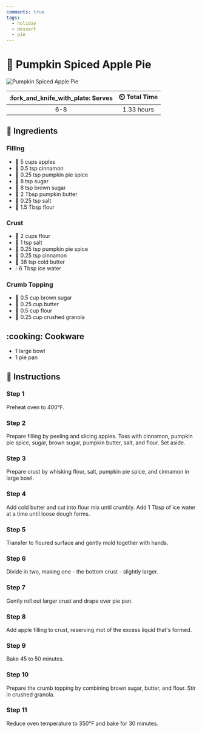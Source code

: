 ```yaml
---
comments: true
tags:
  - holiday
  - dessert
  - pie
---
```

# :pie: Pumpkin Spiced Apple Pie

![Pumpkin Spiced Apple Pie](../assets/images/pumpkin-spiced-apple-pie.jpg)

| :fork_and_knife_with_plate: Serves | :timer_clock: Total Time |
|:----------------------------------:|:-----------------------: |
| 6-8 | 1.33 hours |

## :salt: Ingredients

### Filling

- :apple: 5 cups apples
- :custard: 0.5 tsp cinnamon
- :jack_o_lantern: 0.25 tsp pumpkin pie spice
- :candy: 8 tsp sugar
- :maple_leaf: 8 tsp brown sugar
- :butter: 2 Tbsp pumpkin butter
- :salt: 0.25 tsp salt
- :ear_of_rice: 1.5 Tbsp flour

### Crust

- :ear_of_rice: 2 cups flour
- :salt: 1 tsp salt
- :jack_o_lantern: 0.25 tsp pumpkin pie spice
- :custard: 0.25 tsp cinnamon
- :butter: 38 tsp cold butter
- :droplet: 6 Tbsp ice water

### Crumb Topping

- :maple_leaf: 0.5 cup brown sugar
- :butter: 0.25 cup butter
- :ear_of_rice: 0.5 cup flour
- :chocolate_bar: 0.25 cup crushed granola

## :cooking: Cookware

- 1 large bowl
- 1 pie pan

## :pencil: Instructions

### Step 1

Preheat oven to 400°F.

### Step 2

Prepare filling by peeling and slicing apples. Toss with cinnamon, pumpkin pie spice, sugar, brown sugar, pumpkin
butter, salt, and flour. Set aside.

### Step 3

Prepare crust by whisking flour, salt, pumpkin pie spice, and cinnamon in large bowl.

### Step 4

Add cold butter and cut into flour mix until crumbly. Add 1 Tbsp of ice water at a time until loose dough forms.

### Step 5

Transfer to floured surface and gently mold together with hands.

### Step 6

Divide in two, making one - the bottom crust - slightly larger.

### Step 7

Gently roll out larger crust and drape over pie pan.

### Step 8

Add apple filling to crust, reserving mot of the excess liquid that's formed.

### Step 9

Bake 45 to 50 minutes.

### Step 10

Prepare the crumb topping by combining brown sugar, butter, and flour. Stir in crushed granola.

### Step 11

Reduce oven temperature to 350°F and bake for 30 minutes.
